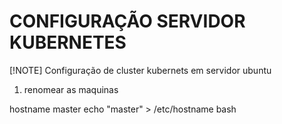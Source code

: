# CONFIGURAÇÃO SERVIDOR KUBERNETES

[!NOTE]
Configuração de cluster kubernets em servidor ubuntu

01. renomear as maquinas

hostname master
echo "master" > /etc/hostname
bash
